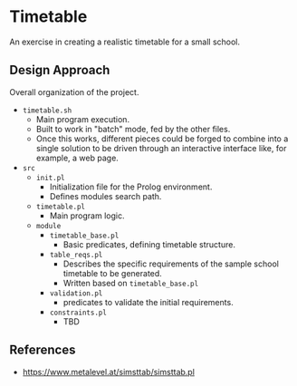 # Timetable
An exercise in creating a realistic timetable for a small school.

## Design Approach
Overall organization of the project.

- `timetable.sh`
  - Main program execution.
  - Built to work in "batch" mode, fed by the other files.
  - Once this works, different pieces could be forged to combine into a single solution to be driven through an interactive interface like, for example, a web page.
- `src`
  - `init.pl`
    - Initialization file for the Prolog environment.
    - Defines modules search path.
  - `timetable.pl`
    - Main program logic.
  - `module`
    - `timetable_base.pl`
      - Basic predicates, defining timetable structure.
    - `table_reqs.pl`
      - Describes the specific requirements of the sample school timetable to be generated.
      - Written based on `timetable_base.pl`
    - `validation.pl`
      - predicates to validate the initial requirements.
    - `constraints.pl`
      - TBD

## References
- https://www.metalevel.at/simsttab/simsttab.pl

